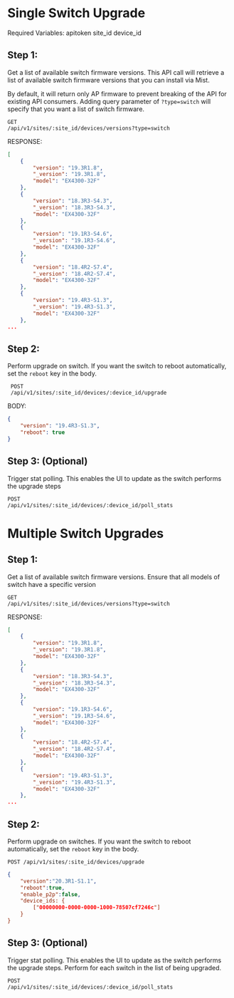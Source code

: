 # Single Switch Upgrade

Required Variables:
apitoken
site_id
device_id

## Step 1:
Get a list of available switch firmware versions.  This API call will retrieve a list of available switch firmware versions that you can install via Mist.

By default, it will return only AP firmware to prevent breaking of the API for existing API consumers.  Adding query parameter of `?type=switch` will specify that you want a list of switch firmware.

```
GET
/api/v1/sites/:site_id/devices/versions?type=switch
```
RESPONSE:
```JSON
[
    {
        "version": "19.3R1.8",
        "_version": "19.3R1.8",
        "model": "EX4300-32F"
    },
    {
        "version": "18.3R3-S4.3",
        "_version": "18.3R3-S4.3",
        "model": "EX4300-32F"
    },
    {
        "version": "19.1R3-S4.6",
        "_version": "19.1R3-S4.6",
        "model": "EX4300-32F"
    },
    {
        "version": "18.4R2-S7.4",
        "_version": "18.4R2-S7.4",
        "model": "EX4300-32F"
    },
    {
        "version": "19.4R3-S1.3",
        "_version": "19.4R3-S1.3",
        "model": "EX4300-32F"
    },
...
```

## Step 2:
Perform upgrade on switch.  If you want the switch to reboot automatically, set the `reboot` key in the body.

```
 POST
 /api/v1/sites/:site_id/devices/:device_id/upgrade
```
BODY:
```JSON
{
    "version": "19.4R3-S1.3",
    "reboot": true
}
```

## Step 3: (Optional)
Trigger stat polling.  This enables the UI to update as the switch performs the upgrade steps

```
POST
/api/v1/sites/:site_id/devices/:device_id/poll_stats
```

#

# Multiple Switch Upgrades

## Step 1:
Get a list of available switch firmware versions.  Ensure that all models of switch have a specific version

```
GET
/api/v1/sites/:site_id/devices/versions?type=switch
```
RESPONSE:
```JSON
[
    {
        "version": "19.3R1.8",
        "_version": "19.3R1.8",
        "model": "EX4300-32F"
    },
    {
        "version": "18.3R3-S4.3",
        "_version": "18.3R3-S4.3",
        "model": "EX4300-32F"
    },
    {
        "version": "19.1R3-S4.6",
        "_version": "19.1R3-S4.6",
        "model": "EX4300-32F"
    },
    {
        "version": "18.4R2-S7.4",
        "_version": "18.4R2-S7.4",
        "model": "EX4300-32F"
    },
    {
        "version": "19.4R3-S1.3",
        "_version": "19.4R3-S1.3",
        "model": "EX4300-32F"
    },
...
```

## Step 2:
Perform upgrade on switches.  If you want the switch to reboot automatically, set the `reboot` key in the body.

```
POST /api/v1/sites/:site_id/devices/upgrade
```
```JSON
{
    "version":"20.3R1-S1.1",
    "reboot":true,
    "enable_p2p":false,
    "device_ids: {
        ["00000000-0000-0000-1000-78507cf7246c"]
    }
}
```

## Step 3: (Optional)
Trigger stat polling.  This enables the UI to update as the switch performs the upgrade steps.  Perform for each switch in the list of being upgraded.

```
POST
/api/v1/sites/:site_id/devices/:device_id/poll_stats
```